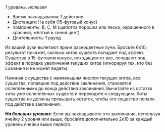 *1 уровень, иллюзия*

- Время накладывания: 1 действие
- Дистанция: На себя (15-футовый конус)
- Компоненты: В, С, М (щепотка порошка или песка, окрашенного в красный, жёлтый и синий цвет)
- Длительность: 1 раунд

Из вашей руки вылетают яркие разноцветные лучи. Бросьте 6к10; результат покажет, сколько хитов существ попадает под эффект. Существа в 15-футовом конусе, исходящем от вас, попадают под эффект в порядке увеличения текущих хитов (игнорируя тех, кто без сознания и не может видеть).

Начиная с существа с наименьшим числом текущих хитов, все существа, попавшие под действие заклинания, становятся ослеплёнными до конца действия заклинания. Вычитайте из остатка хиты уже ослеплённых существ и переходите к следующим. Хиты существа не должны превышать остаток, чтобы это существо попало под действие заклинания.

***На больших уровнях***: Если вы накладываете это заклинание, используя ячейку 2 уровня или выше, бросайте дополнительно 2к10 за каждый уровень ячейки выше первого.